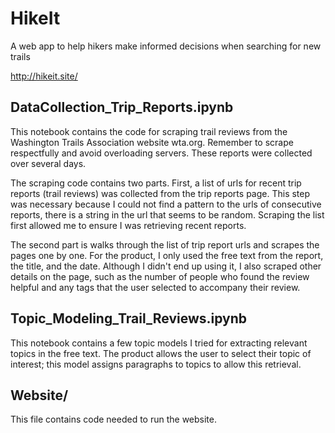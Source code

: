 # HikeIt
A web app to help hikers make informed decisions when searching for new trails  

http://hikeit.site/

## DataCollection_Trip_Reports.ipynb  
This notebook contains the code for scraping trail reviews from the Washington Trails Association website wta.org.  Remember to scrape respectfully and avoid overloading servers.  These reports were collected over several days.  

The scraping code contains two parts.  First, a list of urls for recent trip reports (trail reviews) was collected from the trip reports page.  This step was necessary because I could not find a pattern to the urls of consecutive reports, there is a string in the url that seems to be random.  Scraping the list first allowed me to ensure I was retrieving recent reports.

The second part is walks through the list of trip report urls and scrapes the pages one by one.  For the product, I only used the free text from the report, the title, and the date.  Although I didn't end up using it, I also scraped other details on the page, such as the number of people who found the review helpful and any tags that the user selected to accompany their review.

## Topic_Modeling_Trail_Reviews.ipynb
This notebook contains a few topic models I tried for extracting relevant topics in the free text.  The product allows the user to select their topic of interest; this model assigns paragraphs to topics to allow this retrieval.

## Website/
This file contains code needed to run the website.
